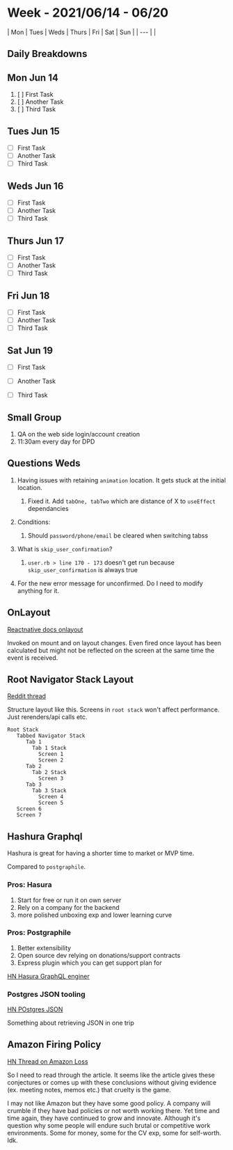# Week - 2021/06/14 - 06/20

| Mon | Tues | Weds | Thurs | Fri | Sat | Sun |
| --- |
| 

## Daily Breakdowns

## Mon Jun 14

1. [ ] First Task
2. [ ] Another Task
3. [ ] Third Task

## Tues Jun 15

* [ ] First Task
* [ ] Another Task
* [ ] Third Task

## Weds Jun 16

* [ ] First Task
* [ ] Another Task
* [ ] Third Task

## Thurs Jun 17

* [ ] First Task
* [ ] Another Task
* [ ] Third Task

## Fri Jun 18

* [ ] First Task
* [ ] Another Task
* [ ] Third Task

## Sat Jun 19

* [ ] First Task
* [ ] Another Task
* [ ] Third Task


## Small Group

1. QA on the web side login/account creation
2. 11:30am every day for DPD

## Questions Weds

1. Having issues with retaining `animation` location. It gets stuck at the initial location.
   1. Fixed it. Add `tabOne, tabTwo` which are distance of X to `useEffect` dependancies


2. Conditions:
   1. Should `password/phone/email` be cleared when switching tabss

4. What is `skip_user_confirmation`?
   1. `user.rb > line 170 - 173` doesn't get run because `skip_user_confirmation` is always true
5. For the new error message for unconfirmed. Do I need to modify anything for it.

## OnLayout

[Reactnative docs onlayout](https://reactnative.dev/docs/view#onlayout)

Invoked on mount and on layout changes. Even fired once layout has been calculated but might not be reflected on the screen at the same time the event is received.

## Root Navigator Stack Layout

[Reddit thread](https://www.reddit.com/r/reactnative/comments/o1z1a5/does_many_screens_in_the_root_navigator_stack/)

Structure layout like this. Screens in `root stack` won't affect performance. Just rerenders/api calls etc.
```
Root Stack
   Tabbed Navigator Stack
      Tab 1
        Tab 1 Stack
          Screen 1
          Screen 2
      Tab 2
        Tab 2 Stack
          Screen 3
      Tab 3
        Tab 3 Stack
          Screen 4
          Screen 5
   Screen 6
   Screen 7
```

## Hashura Graphql

Hashura is great for having a shorter time to market or MVP time.

Compared to `postgraphile`.

### Pros: Hasura
1. Start for free or run it on own server
2. Rely on a company for the backend
3. more polished unboxing exp and lower learning curve

### Pros: Postgraphile
1. Better extensibility
2. Open source dev relying on donations/support contracts
3. Express plugin which you can get support plan for

[HN Hasura GraphQL enginer](https://news.ycombinator.com/item?id=27549164)

### Postgres JSON tooling

[HN POstgres JSON](https://news.ycombinator.com/item?id=27549164#:~:text=I%20can,to-json)

Something about retrieving JSON in one trip

## Amazon Firing Policy

[HN Thread on Amazon Loss](https://news.ycombinator.com/item?id=27549972)

So I need to read through the article. It seems like the article gives these conjectures or comes up with these conclusions without giving evidence (ex. meeting notes, memos etc.) that cruelty is the game.

I may not like Amazon but they have some good policy. A company will crumble if they have bad policies or not worth working there. Yet time and time again, they have continued to grow and innovate. Although it's question why some people will endure such brutal or competitive work environments. Some for money, some for the CV exp, some for self-worth. Idk.

